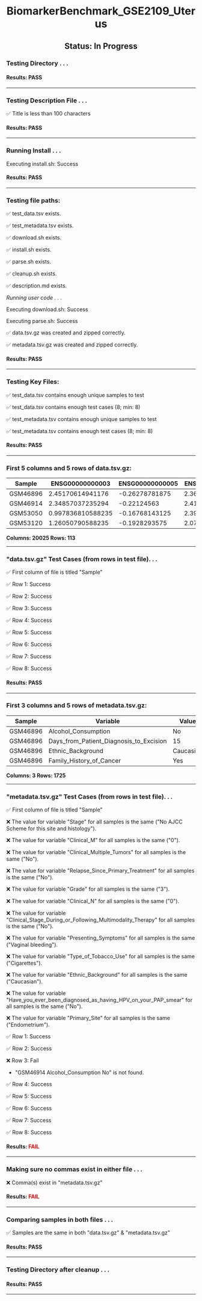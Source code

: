 <h1><center>BiomarkerBenchmark_GSE2109_Uterus</center></h1>
<h2><center> Status: In Progress </center></h2>


### Testing Directory . . .

#### Results: PASS
---
### Testing Description File . . .

&#9989;	Title is less than 100 characters

#### Results: PASS
---
### Running Install . . .

Executing install.sh: Success

#### Results: PASS
---

### Testing file paths:

&#9989;	test_data.tsv exists.

&#9989;	test_metadata.tsv exists.

&#9989;	download.sh exists.

&#9989;	install.sh exists.

&#9989;	parse.sh exists.

&#9989;	cleanup.sh exists.

&#9989;	description.md exists.

*Running user code . . .*

Executing download.sh: Success

Executing parse.sh: Success

&#9989;	data.tsv.gz was created and zipped correctly.

&#9989;	metadata.tsv.gz was created and zipped correctly.

#### Results: PASS
---
### Testing Key Files:

&#9989;	test_data.tsv contains enough unique samples to test

&#9989;	test_data.tsv contains enough test cases (8; min: 8)

&#9989;	test_metadata.tsv contains enough unique samples to test

&#9989;	test_metadata.tsv contains enough test cases (8; min: 8)

#### Results: PASS
---

### First 5 columns and 5 rows of data.tsv.gz:

|	Sample	|	ENSG00000000003	|	ENSG00000000005	|	ENSG00000000419	|	ENSG00000000457	|
|	---	|	---	|	---	|	---	|	---	|
|	GSM46896	|	2.45170614941176	|	-0.26278781875	|	2.36851443	|	0.65793820125	|
|	GSM46914	|	2.34857037235294	|	-0.22124563	|	2.41402934	|	0.6655595775	|
|	GSM53050	|	0.997836810588235	|	-0.16768143125	|	2.39979773777778	|	0.3119599425	|
|	GSM53120	|	1.26050790588235	|	-0.1928293575	|	2.07793508444444	|	0.5244972803125	|

**Columns: 20025 Rows: 113**

---
### "data.tsv.gz" Test Cases (from rows in test file). . .

&#9989;	First column of file is titled "Sample"

&#9989;	Row 1: Success

&#9989;	Row 2: Success

&#9989;	Row 3: Success

&#9989;	Row 4: Success

&#9989;	Row 5: Success

&#9989;	Row 6: Success

&#9989;	Row 7: Success

&#9989;	Row 8: Success

#### Results: PASS
---
### First 3 columns and 5 rows of metadata.tsv.gz:

|	Sample	|	Variable	|	Value	|
|	---	|	---	|	---	|
|	GSM46896	|	Alcohol_Consumption	|	No	|
|	GSM46896	|	Days_from_Patient_Diagnosis_to_Excision	|	15	|
|	GSM46896	|	Ethnic_Background	|	Caucasian	|
|	GSM46896	|	Family_History_of_Cancer	|	Yes	|

**Columns: 3 Rows: 1725**

---
### "metadata.tsv.gz" Test Cases (from rows in test file). . .

&#9989;	First column of file is titled "Sample"

&#10060;	The value for variable "Stage" for all samples is the same ("No AJCC Scheme for this site and histology").

&#10060;	The value for variable "Clinical_M" for all samples is the same ("0").

&#10060;	The value for variable "Clinical_Multiple_Tumors" for all samples is the same ("No").

&#10060;	The value for variable "Relapse_Since_Primary_Treatment" for all samples is the same ("No").

&#10060;	The value for variable "Grade" for all samples is the same ("3").

&#10060;	The value for variable "Clinical_N" for all samples is the same ("0").

&#10060;	The value for variable "Clinical_Stage_During_or_Following_Multimodality_Therapy" for all samples is the same ("No").

&#10060;	The value for variable "Presenting_Symptoms" for all samples is the same ("Vaginal bleeding").

&#10060;	The value for variable "Type_of_Tobacco_Use" for all samples is the same ("Cigarettes").

&#10060;	The value for variable "Ethnic_Background" for all samples is the same ("Caucasian").

&#10060;	The value for variable "Have_you_ever_been_diagnosed_as_having_HPV_on_your_PAP_smear" for all samples is the same ("No").

&#10060;	The value for variable "Primary_Site" for all samples is the same ("Endometrium").

&#9989;	Row 1: Success

&#9989;	Row 2: Success

&#10060;	Row 3: Fail
- "GSM46914	Alcohol_Consumption	No" is not found.

&#9989;	Row 4: Success

&#9989;	Row 5: Success

&#9989;	Row 6: Success

&#9989;	Row 7: Success

&#9989;	Row 8: Success

#### Results: **<font color="red">FAIL</font>**
---
### Making sure no commas exist in either file . . .

&#10060;	Comma(s) exist in "metadata.tsv.gz"

#### Results: **<font color="red">FAIL</font>**
---
### Comparing samples in both files . . .

&#9989;	Samples are the same in both "data.tsv.gz" & "metadata.tsv.gz"

#### Results: PASS

---
### Testing Directory after cleanup . . .

#### Results: PASS
---
